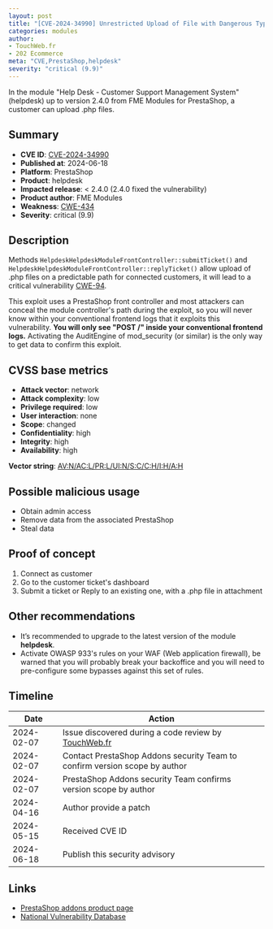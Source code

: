 ```yaml
---
layout: post
title: "[CVE-2024-34990] Unrestricted Upload of File with Dangerous Type in FME Modules - Help Desk - Customer Support Management System module for PrestaShop"
categories: modules
author:
- TouchWeb.fr
- 202 Ecommerce
meta: "CVE,PrestaShop,helpdesk"
severity: "critical (9.9)"
---
```


In the module "Help Desk - Customer Support Management System" (helpdesk) up to version 2.4.0 from FME Modules for PrestaShop, a customer can upload .php files.


## Summary

* **CVE ID**: [CVE-2024-34990](https://cve.mitre.org/cgi-bin/cvename.cgi?name=CVE-2024-34990)
* **Published at**: 2024-06-18
* **Platform**: PrestaShop
* **Product**: helpdesk
* **Impacted release**: < 2.4.0 (2.4.0 fixed the vulnerability)
* **Product author**: FME Modules
* **Weakness**: [CWE-434](https://cwe.mitre.org/data/definitions/434.html)
* **Severity**: critical (9.9)

## Description

Methods `HelpdeskHelpdeskModuleFrontController::submitTicket()` and `HelpdeskHelpdeskModuleFrontController::replyTicket()` allow upload of .php files on a predictable path for connected customers, it will lead to a critical vulnerability [CWE-94](https://cwe.mitre.org/data/definitions/94.html).

This exploit uses a PrestaShop front controller and most attackers can conceal the module controller's path during the exploit, so you will never know within your conventional frontend logs that it exploits this vulnerability. **You will only see "POST /" inside your conventional frontend logs.** Activating the AuditEngine of mod_security (or similar) is the only way to get data to confirm this exploit.

## CVSS base metrics

* **Attack vector**: network
* **Attack complexity**: low
* **Privilege required**: low
* **User interaction**: none
* **Scope**: changed
* **Confidentiality**: high
* **Integrity**: high
* **Availability**: high

**Vector string**: [AV:N/AC:L/PR:L/UI:N/S:C/C:H/I:H/A:H](https://nvd.nist.gov/vuln-metrics/cvss/v3-calculator?vector=AV:N/AC:L/PR:L/UI:N/S:C/C:H/I:H/A:H)

## Possible malicious usage

* Obtain admin access
* Remove data from the associated PrestaShop
* Steal data

## Proof of concept

1. Connect as customer
2. Go to the customer ticket's dashboard
3. Submit a ticket or Reply to an existing one, with a .php file in attachment

## Other recommendations

* It’s recommended to upgrade to the latest version of the module **helpdesk**.
* Activate OWASP 933's rules on your WAF (Web application firewall), be warned that you will probably break your backoffice and you will need to pre-configure some bypasses against this set of rules.

## Timeline

| Date | Action |
|--|--|
| 2024-02-07 | Issue discovered during a code review by [TouchWeb.fr](https://www.touchweb.fr) |
| 2024-02-07 | Contact PrestaShop Addons security Team to confirm version scope by author |
| 2024-02-07 | PrestaShop Addons security Team confirms version scope by author |
| 2024-04-16 | Author provide a patch |
| 2024-05-15 | Received CVE ID |
| 2024-06-18 | Publish this security advisory |


## Links

* [PrestaShop addons product page](https://addons.prestashop.com/en/customer-service/18740-help-desk-customer-support-management-system.html)
* [National Vulnerability Database](https://nvd.nist.gov/vuln/detail/CVE-2024-34990)
